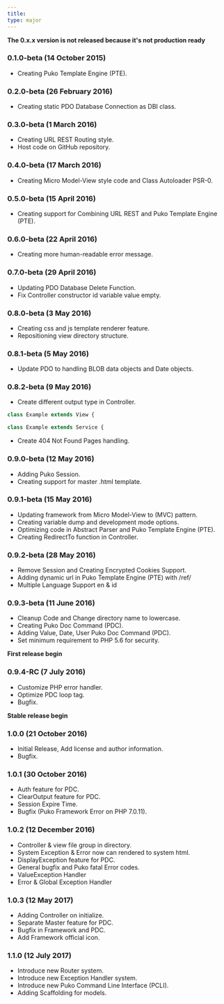 ```yaml
---
title:
type: major
---
```


**The 0.x.x version is not released because it's not production ready**

### 0.1.0-beta (14 October 2015)
* Creating Puko Template Engine (PTE).

### 0.2.0-beta (26 February 2016)
* Creating static PDO Database Connection as DBI class.

### 0.3.0-beta (1 March 2016)
* Creating URL REST Routing style.
* Host code on GitHub repository.

### 0.4.0-beta (17 March 2016)
* Creating Micro Model-View style code and Class Autoloader PSR-0.

### 0.5.0-beta (15 April 2016)
* Creating support for Combining URL REST and Puko Template Engine (PTE).

### 0.6.0-beta (22 April 2016)
* Creating more human-readable error message.

### 0.7.0-beta (29 April 2016)
* Updating PDO Database Delete Function.
* Fix Controller constructor id variable value empty.

### 0.8.0-beta (3 May 2016)
* Creating css and js template renderer feature.
* Repositioning view directory structure.

### 0.8.1-beta (5 May 2016)
* Update PDO to handling BLOB data objects and Date objects.

### 0.8.2-beta (9 May 2016)
* Create different output type in Controller.

```PHP
class Example extends View {
```
```PHP
class Example extends Service {
```

* Create 404 Not Found Pages handling.

### 0.9.0-beta (12 May 2016)
* Adding Puko Session.
* Creating support for master .html template.

### 0.9.1-beta (15 May 2016)
* Updating framework from Micro Model-View to (MVC) pattern.
* Creating variable dump and development mode options.
* Optimizing code in Abstract Parser and Puko Template Engine (PTE).
* Creating RedirectTo function in Controller.

### 0.9.2-beta (28 May 2016)
* Remove Session and Creating Encrypted Cookies Support.
* Adding dynamic url in Puko Template Engine (PTE) with /ref/
* Multiple Language Support en & id

### 0.9.3-beta (11 June 2016)
* Cleanup Code and Change directory name to lowercase.
* Creating Puko Doc Command (PDC).
* Adding Value, Date, User Puko Doc Command (PDC).
* Set minimum requirement to PHP 5.6 for security.

**First release begin**

### 0.9.4-RC (7 July 2016)
* Customize PHP error handler.
* Optimize PDC loop tag.
* Bugfix.

**Stable release begin** 

### 1.0.0 (21 October 2016)
* Initial Release, Add license and author information.
* Bugfix.

### 1.0.1 (30 October 2016)
* Auth feature for PDC.
* ClearOutput feature for PDC.
* Session Expire Time.
* Bugfix (Puko Framework Error on PHP 7.0.11).

### 1.0.2 (12 December 2016)
* Controller & view file group in directory.
* System Exception & Error now can rendered to system html.
* DisplayException feature for PDC.
* General bugfix and Puko fatal Error codes.
* ValueException Handler
* Error & Global Exception Handler

### 1.0.3 (12 May 2017)
* Adding Controller on initialize.
* Separate Master feature for PDC.
* Bugfix in Framework and PDC.
* Add Framework official icon.

### 1.1.0 (12 July 2017)
* Introduce new Router system.
* Introduce new Exception Handler system.
* Introduce new Puko Command Line Interface (PCLI).
* Adding Scaffolding for models.
